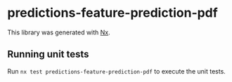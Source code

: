 # predictions-feature-prediction-pdf

This library was generated with [Nx](https://nx.dev).

## Running unit tests

Run `nx test predictions-feature-prediction-pdf` to execute the unit tests.
